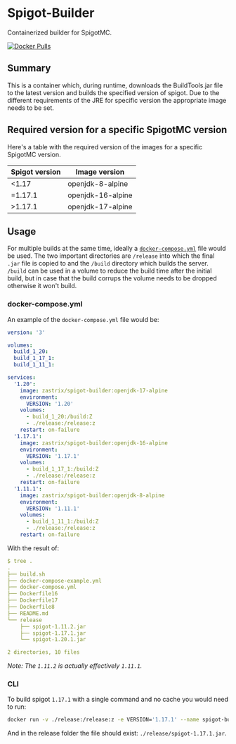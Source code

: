 # Spigot-Builder

Containerized builder for SpigotMC.

[![Docker Pulls](https://img.shields.io/docker/pulls/zastrix/spigot-builder?logo=docker)
](https://hub.docker.com/r/zastrix/spigot-builder)

## Summary

This is a container which, during runtime, downloads the BuildTools.jar file to the latest version and builds the specified version of spigot. Due to the different requirements of the JRE for specific version the appropriate image needs to be set.

## Required version for a specific SpigotMC version

Here's a table with the required version of the images for a specific SpigotMC version. 

|Spigot version|Image version|
|------|------|
|<1.17|openjdk-8-alpine|
|=1.17.1|openjdk-16-alpine|
|>1.17.1|openjdk-17-alpine|

## Usage

For multiple builds at the same time, ideally a [`docker-compose.yml`](./docker-compose-example.yml) file would be used. The two important directories are `/release` into which the final `.jar` file is copied to and the `/build` directory which builds the server. `/build` can be used in a volume to reduce the build time after the initial build, but in case that the build corrups the volume needs to be dropped otherwise it won't build. 

### docker-compose.yml

An example of the `docker-compose.yml` file would be:

```yml
version: '3'

volumes:
  build_1_20:
  build_1_17_1:
  build_1_11_1:

services:
  '1.20':
    image: zastrix/spigot-builder:openjdk-17-alpine
    environment:
      VERSION: '1.20'
    volumes:
      - build_1_20:/build:Z
      - ./release:/release:z
    restart: on-failure
  '1.17.1':
    image: zastrix/spigot-builder:openjdk-16-alpine
    environment:
      VERSION: '1.17.1'
    volumes:
      - build_1_17_1:/build:Z
      - ./release:/release:z
    restart: on-failure
  '1.11.1':
    image: zastrix/spigot-builder:openjdk-8-alpine
    environment:
      VERSION: '1.11.1'
    volumes:
      - build_1_11_1:/build:Z
      - ./release:/release:z
    restart: on-failure
```

With the result of:

```yml
$ tree .
.
├── build.sh
├── docker-compose-example.yml
├── docker-compose.yml
├── Dockerfile16
├── Dockerfile17
├── Dockerfile8
├── README.md
└── release
    ├── spigot-1.11.2.jar
    ├── spigot-1.17.1.jar
    └── spigot-1.20.1.jar

2 directories, 10 files
```


*Note: The `1.11.2` is actually effectively `1.11.1`.*

### CLI

To build spigot `1.17.1` with a single command and no cache you would need to run:

```bash
docker run -v ./release:/release:z -e VERSION='1.17.1' --name spigot-builder-1.11.1 zastrix/spigot-builder:openjdk-16-alpine
```

And in the release folder the file should exist: `./release/spigot-1.17.1.jar`.